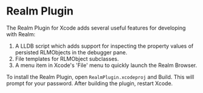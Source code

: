 # Realm Plugin

The Realm Plugin for Xcode adds several useful features for developing with Realm:

1. A LLDB script which adds support for inspecting the property values of
   persisted RLMObjects in the debugger pane.
2. File templates for RLMObject subclasses.
3. A menu item in Xcode's 'File' menu to quickly launch the Realm Browser.

To install the Realm Plugin, open `RealmPlugin.xcodeproj` and Build. This will
prompt for your password. After building the plugin, restart Xcode.
